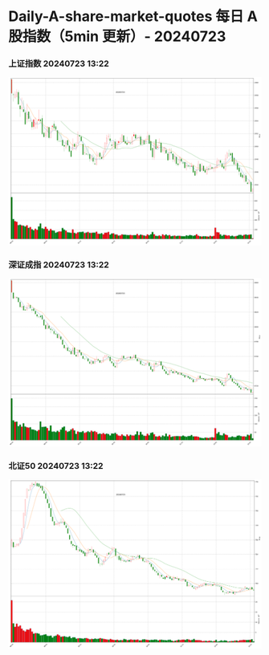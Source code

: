
# Daily-A-share-market-quotes 每日 A 股指数（5min 更新）- 20240723

### 上证指数 20240723 13:22
![](./fig/2024/7/20240723-sh000001.png)

### 深证成指 20240723 13:22
![](./fig/2024/7/20240723-sz399001.png)

### 北证50 20240723 13:22
![](./fig/2024/7/20240723-bj899050.png)
